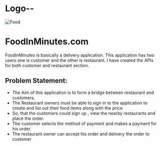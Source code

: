 # Logo--
![Food](https://user-images.githubusercontent.com/101379495/216818003-c960175d-8b1d-4b65-8637-06831ab79b69.png)

# FoodInMinutes.com
FoodInMinutes is basically a delivery application. This application has two users one is customer and the other is restaurant. I have created the APIs for both customer and restaurant section.
## Problem Statement:
- The Aim of this application is to form a bridge between restaurant and customers.
- The Restaurant owners must be able to sign in to the application to create and list out their food items along with the price 
- So, that the customers could sign up , view the nearby restaurants and place the order.
- The customer selects the method of payment and makes a payment for his order.
- The restaurant owner can accept his order and delivery the order to customer
